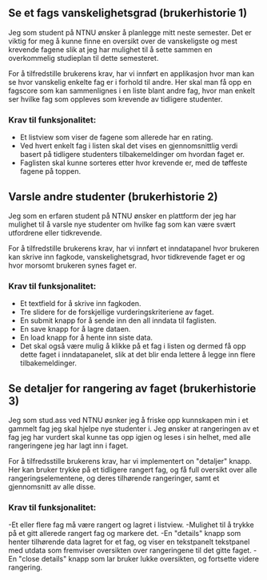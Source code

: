 ## **Se et fags vanskelighetsgrad  (brukerhistorie 1)** 
Jeg som student på NTNU ønsker å planlegge mitt neste semester. Det er viktig for meg å kunne finne en oversikt over de vanskeligste og mest krevende fagene slik at jeg har mulighet til å sette sammen en overkommelig studieplan til dette semesteret. 

For å tilfredstille brukerens krav, har vi innført en applikasjon hvor man kan se hvor vanskelig enkelte fag er i forhold til andre. Her skal man få opp en fagscore som kan sammenlignes i en liste blant andre fag, hvor man enkelt ser hvilke fag som oppleves som krevende av tidligere studenter.

### Krav til funksjonalitet:
- Et listview som viser de fagene som allerede har en rating. 
- Ved hvert enkelt fag i listen skal det vises en gjennomsnittlig verdi basert på tidligere studenters tilbakemeldinger om hvordan faget er. 
- Faglisten skal kunne sorteres etter hvor krevende er, med de tøffeste fagene på toppen.

## **Varsle andre studenter (brukerhistorie 2)** 
Jeg som en erfaren student på NTNU ønsker en plattform der jeg har mulighet til å varsle nye studenter om hvilke fag som kan være svært utfordrene eller tidkrevende. 

For å tilfredstille brukerens krav, har vi innført et inndatapanel hvor brukeren kan skrive inn fagkode, vanskelighetsgrad, hvor tidkrevende faget er og hvor morsomt brukeren synes faget er.

### Krav til funksjonalitet:
- Et textfield for å skrive inn fagkoden.
- Tre slidere for de forskjellige vurderingskriteriene av faget. 
- En submit knapp for å sende inn den all inndata til faglisten.
- En save knapp for å lagre dataen. 
- En load knapp for å hente inn siste data.
- Det skal også være mulig å klikke på et fag i listen og dermed få opp dette faget i inndatapanelet, slik at det blir enda lettere å legge inn flere tilbakemeldinger.

## **Se detaljer for rangering av faget  (brukerhistorie 3)** 
Jeg som stud.ass ved NTNU øsnker jeg å friske opp kunnskapen min i et gammelt fag jeg skal hjelpe nye studenter i. Jeg ønsker at rangeringen av et fag jeg har vurdert skal kunne tas opp igjen og leses i sin helhet, med alle rangeringene jeg har lagt inn i faget. 

For å tilfredsstille brukerens krav, har vi implementert on "detaljer" knapp. Her kan bruker trykke på et tidligere rangert fag, og få full oversikt over alle rangeringselementene, og deres tilhørende rangeringer, samt et gjennomsnitt av alle disse. 

### Krav til funksjonalitet:
-Et eller flere fag må være rangert og lagret i listview. 
-Mulighet til å trykke på et gitt allerede rangert fag og markere det. 
-En "details" knapp som henter tilhørende data lagret for et fag, og viser en tekstpanelt tekstpanel med utdata som fremviser oversikten over rangeringene til det gitte faget. 
-En "close details" knapp som lar bruker lukke oversikten, og fortsette videre rangering.
